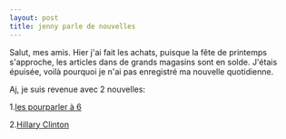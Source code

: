 ```yaml
---
layout: post
title: jenny parle de nouvelles
---
```


<p>Salut, mes amis. Hier j&#39;ai fait les achats, puisque la fête de printemps s&#39;approche, les articles dans de grands magasins sont en solde. J&#39;étais épuisée, voilà pourquoi je n&#39;ai pas enregistré ma nouvelle quotidienne. </p>
<p>Aj, je suis revenue avec 2 nouvelles:</p>
<p>1.<a href="http://www.french.xinhuanet.com/french/2007-01/21/content_377640.htm">les pourparler à 6</a></p>
<p>2.<a href="http://www.lemonde.fr/web/article/0,1-0@2-3222,36-857822@51-856235,0.html">Hillary Clinton</a> </p>
<p></p>
